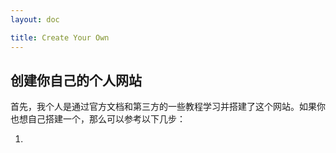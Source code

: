 ```yaml
---
layout: doc

title: Create Your Own
---
```


## 创建你自己的个人网站

首先，我个人是通过官方文档和第三方的一些教程学习并搭建了这个网站。如果你也想自己搭建一个，那么可以参考以下几步：

1.
